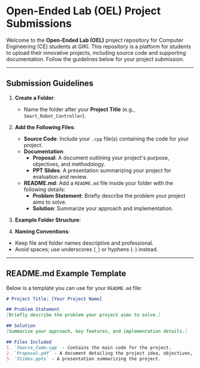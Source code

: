 # Open-Ended Lab (OEL) Project Submissions

Welcome to the **Open-Ended Lab (OEL)** project repository for Computer Engineering (CE) students at GIKI. This repository is a platform for students to upload their innovative projects, including source code and supporting documentation. Follow the guidelines below for your project submission.

---

## Submission Guidelines

1. **Create a Folder**:
   - Name the folder after your **Project Title** (e.g., `Smart_Robot_Controller`).

2. **Add the Following Files**:
   - **Source Code**: Include your `.cpp` file(s) containing the code for your project.
   - **Documentation**:
     - **Proposal**: A document outlining your project's purpose, objectives, and methodology.
     - **PPT Slides**: A presentation summarizing your project for evaluation and review.
   - **README.md**: Add a `README.md` file inside your folder with the following details:
     - **Problem Statement**: Briefly describe the problem your project aims to solve.
     - **Solution**: Summarize your approach and implementation.

3. **Example Folder Structure**:

4. **Naming Conventions**:
- Keep file and folder names descriptive and professional.
- Avoid spaces; use underscores (`_`) or hyphens (`-`) instead.

---

## README.md Example Template

Below is a template you can use for your `README.md` file:

```markdown
# Project Title: [Your Project Name]

## Problem Statement
[Briefly describe the problem your project aims to solve.]

## Solution
[Summarize your approach, key features, and implementation details.]

## Files Included
1. `Source_Code.cpp` - Contains the main code for the project.
2. `Proposal.pdf` - A document detailing the project idea, objectives, and methodology.
3. `Slides.pptx` - A presentation summarizing the project.
